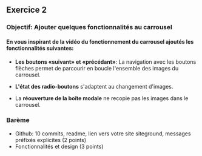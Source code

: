 ## Exercice 2
### Objectif: Ajouter quelques fonctionnalités au carrousel
#### En vous inspirant de la vidéo du fonctionnement du carrousel ajoutés les fonctionnalités suivantes:

- **Les boutons «suivant» et «précédant»**: La navigation avec les boutons flèches permet de parcourir en boucle  l'ensemble des images du carrousel.
	
- **L'état des radio-boutons** s'adaptent au changement d'images.
	
- La **réouverture de la boîte modale** ne recopie pas les images dans le carrousel.

### Barème 
- Github: 10 commits, readme, lien vers votre site siteground, messages préfixés explicites (2 points)
- Fonctionnalités et design (3 points)
